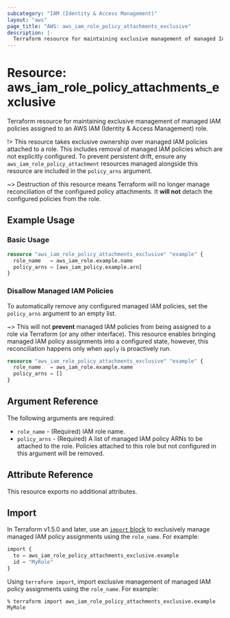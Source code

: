 ```yaml
---
subcategory: "IAM (Identity & Access Management)"
layout: "aws"
page_title: "AWS: aws_iam_role_policy_attachments_exclusive"
description: |-
  Terraform resource for maintaining exclusive management of managed IAM policies assigned to an AWS IAM (Identity & Access Management) role.
---
```


# Resource: aws_iam_role_policy_attachments_exclusive

Terraform resource for maintaining exclusive management of managed IAM policies assigned to an AWS IAM (Identity & Access Management) role.

!> This resource takes exclusive ownership over managed IAM policies attached to a role. This includes removal of managed IAM policies which are not explicitly configured. To prevent persistent drift, ensure any `aws_iam_role_policy_attachment` resources managed alongside this resource are included in the `policy_arns` argument.

~> Destruction of this resource means Terraform will no longer manage reconciliation of the configured policy attachments. It **will not** detach the configured policies from the role.

## Example Usage

### Basic Usage

```terraform
resource "aws_iam_role_policy_attachments_exclusive" "example" {
  role_name   = aws_iam_role.example.name
  policy_arns = [aws_iam_policy.example.arn]
}
```

### Disallow Managed IAM Policies

To automatically remove any configured managed IAM policies, set the `policy_arns` argument to an empty list.

~> This will not **prevent** managed IAM policies from being assigned to a role via Terraform (or any other interface). This resource enables bringing managed IAM policy assignments into a configured state, however, this reconciliation happens only when `apply` is proactively run.

```terraform
resource "aws_iam_role_policy_attachments_exclusive" "example" {
  role_name   = aws_iam_role.example.name
  policy_arns = []
}
```

## Argument Reference

The following arguments are required:

* `role_name` - (Required) IAM role name.
* `policy_arns` - (Required) A list of managed IAM policy ARNs to be attached to the role. Policies attached to this role but not configured in this argument will be removed.

## Attribute Reference

This resource exports no additional attributes.

## Import

In Terraform v1.5.0 and later, use an [`import` block](https://developer.hashicorp.com/terraform/language/import) to exclusively manage managed IAM policy assignments using the `role_name`. For example:

```terraform
import {
  to = aws_iam_role_policy_attachments_exclusive.example
  id = "MyRole"
}
```

Using `terraform import`, import exclusive management of managed IAM policy assignments using the `role_name`. For example:

```console
% terraform import aws_iam_role_policy_attachments_exclusive.example MyRole
```
